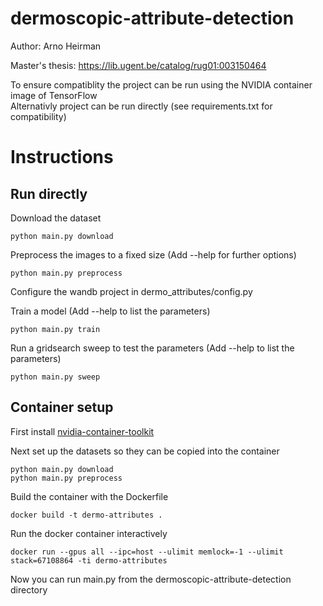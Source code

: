 # dermoscopic-attribute-detection
Author: Arno Heirman

Master's thesis: https://lib.ugent.be/catalog/rug01:003150464

To ensure compatiblity the project can be run using the NVIDIA container image of TensorFlow\
Alternativly project can be run directly (see requirements.txt for compatibility)

# Instructions

## Run directly

Download the dataset
```
python main.py download
```
Preprocess the images to a fixed size (Add --help for further options)
```
python main.py preprocess
```
Configure the wandb project in dermo_attributes/config.py

Train a model (Add --help to list the parameters)
```
python main.py train
```
Run a gridsearch sweep to test the parameters (Add --help to list the parameters)
```
python main.py sweep
```

## Container setup

First install [nvidia-container-toolkit](https://github.com/NVIDIA/nvidia-container-toolkit)

Next set up the datasets so they can be copied into the container
```
python main.py download
python main.py preprocess
```

Build the container with the Dockerfile
```
docker build -t dermo-attributes .
```
  
Run the docker container interactively
```
docker run --gpus all --ipc=host --ulimit memlock=-1 --ulimit stack=67108864 -ti dermo-attributes
```
Now you can run main.py from the dermoscopic-attribute-detection directory
